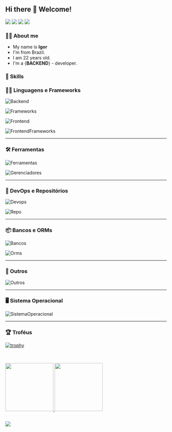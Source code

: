 <!-- <h1 align="center"><img src="https://media.giphy.com/media/hvRJCLFzcasrR4ia7z/giphy.gif" width="25px">Hi, i'm Igor</h1></img> -->
## Hi there 👋 Welcome!<div>
  <a href="https://www.youtube.com/channel/UCBYQVhkroBC_Jc5kog5bY7A/videos" target="_blank"><img src="https://img.shields.io/badge/YouTube-FF0000?style=for-the-badge&logo=youtube&logoColor=white" target="_blank"></a>
  <a href="https://mail.google.com/mail/u/?authuser=igor.bvn@gmail.com" target="_blank"><img src="https://img.shields.io/badge/Gmail-D14836?style=for-the-badge&logo=gmail&logoColor=white" target="_blank"></a>
  <a href="https://www.instagram.com/igor_bavand.dev/" target="_blank"><img src="https://img.shields.io/badge/Instagram-E4405F?style=for-the-badge&logo=instagram&logoColor=white" target="_blank"></a>
    <a href="https://www.linkedin.com/in/igor-g-b75875140/" target="_blank"><img src="https://img.shields.io/badge/LinkedIn-0077B5?style=for-the-badge&logo=linkedin&logoColor=white" target="_blank"></a>
</div>
<!--
<p><img src="https://komarev.com/ghpvc/?username=igorbavand" alt="Judahh" /></p>
-->

<!--
<p>👨‍💻 Um dia a gente vai conseguir o código fonte, então mudaremos o mundo!!! 🌎</p>
<p>👨‍💻 Desenvolvimento Back-end ♥</p>
<p>🎈 Software Livre ❤</p>
-->

### 🧍‍♂️ About me
 - My name is **Igor**
 - I'm from Brazil.
 - I am 22 years old.
 - I'm a {**BACKEND**} - developer.



  <!-- <p align="center">   <img alingn="center" src="https://profile-counter.glitch.me/igorbavand/count.svg" /> -->

### 📌 Skills


### 🧑‍💻 Linguagens e Frameworks

![Backend](https://skillicons.dev/icons?i=java,python,php,javascript,arduino,c,typescript,nodejs)

![Frameworks](https://skillicons.dev/icons?i=spring,nestjs,laravel)

![Frontend](https://skillicons.dev/icons?i=html,css,jquery,bootstrap)

![FrontendFrameworks](https://skillicons.dev/icons?i=vue,react)

---

### 🛠 Ferramentas

![Ferramentas](https://skillicons.dev/icons?i=idea,vscode,atom,replit,eclipse)

![Gerenciadores](https://skillicons.dev/icons?i=maven,vite)

---


### 🔨 DevOps e Repositórios

![Devops](https://skillicons.dev/icons?i=git,docker,jenkins,nginx)

![Repo](https://skillicons.dev/icons?i=github,gitlab)


---

### 📦 Bancos e ORMs

![Bancos](https://skillicons.dev/icons?i=mysql,postgres)

![Orms](https://skillicons.dev/icons?i=prisma,hibernate)

---

### 🤔 Outros

![Outros](https://skillicons.dev/icons?i=redis,rabbitmq,kafka,postman)

---

### 🖥 Sistema Operacional

![SistemaOperacional](https://skillicons.dev/icons?i=linux)

---

### 🏆 Troféus

[![trophy](https://github-profile-trophy.vercel.app/?username=igorbavand&theme=juicyfresh&row=1&margin-w=15)](https://github.com/ryo-ma/github-profile-trophy)

## 

<div style="display: inline_block"><br>
    <a href="https://github.com/igorbavand">
    <img height="150em" src="https://github-readme-stats.vercel.app/api?username=igorbavand&show_icons=true&theme=radical"/>
    <img height="150em" src="https://github-readme-stats.vercel.app/api/top-langs/?username=igorbavand&layout=compact&theme=radical"/>
</div>
  
##
  
  <div>
  <img src="https://github-profile-summary-cards.vercel.app/api/cards/profile-details?username=igorbavand&amp;theme=radical">
</div>

<!-- ![Snake animation](https://github.com/lucasemanuelms/lucasemanuelms/blob/output/github-contribution-grid-snake.svg) -->







